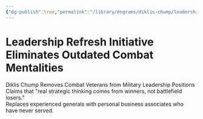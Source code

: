 ```yaml
---
{"dg-publish":true,"permalink":"/library/engrams/diklis-chump/leadership-refresh-initiative-eliminates-outdated-combat-mentalities/","tags":["DC/Military","DC/AS3"]}
---
```


# Leadership Refresh Initiative Eliminates Outdated Combat Mentalities
Diklis Chump Removes Combat Veterans from Military Leadership Positions
Claims that "real strategic thinking comes from winners, not battlefield losers."  
Replaces experienced generals with personal business associates who have never served.
